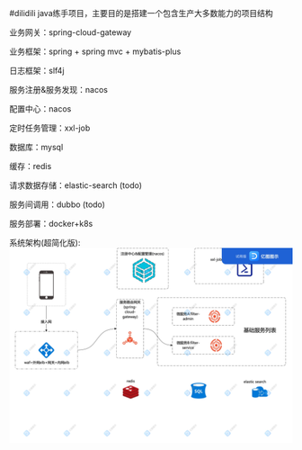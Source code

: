 #dilidili
java练手项目，主要目的是搭建一个包含生产大多数能力的项目结构

业务网关：spring-cloud-gateway

业务框架：spring + spring mvc + mybatis-plus

日志框架：slf4j

服务注册&服务发现：nacos

配置中心：nacos

定时任务管理：xxl-job

数据库：mysql

缓存：redis

请求数据存储：elastic-search (todo)

服务间调用：dubbo (todo)

服务部署：docker+k8s

系统架构(超简化版):
![image](绘图1.jpg)
